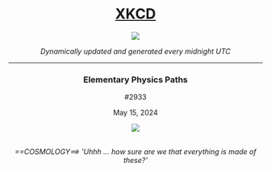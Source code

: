 
<h1 align="center"><a href="https://xkcd.com">XKCD</a></h1>
<div align="center">
    <img src="https://img.shields.io/github/last-commit/ShashashankThakur/XKCD?label=last%20updated" />
</div>

<p align="center"><i>Dynamically updated and generated every midnight UTC</i></p>
<hr>
<div align="center">
    <h3><strong>Elementary Physics Paths</strong></h3>
    <p>#2933</p>
    <p>May 15, 2024</p>
    <img src="https://imgs.xkcd.com/comics/elementary_physics_paths.png">
    <br></br>
    <p><i>==COSMOLOGY==> 'Uhhh ... how sure are we that everything is made of these?'</i></p>
</div>

